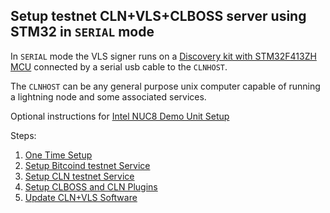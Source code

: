 ## Setup testnet CLN+VLS+CLBOSS server using STM32 in `SERIAL` mode

In `SERIAL` mode the VLS signer runs on a
[Discovery kit with STM32F413ZH MCU](https://www.st.com/en/evaluation-tools/32f413hdiscovery.html)
connected by a serial usb cable to the `CLNHOST`.

The `CLNHOST` can be any general purpose unix computer capable of
running a lightning node and some associated services.

Optional instructions for [Intel NUC8 Demo Unit Setup](./nuc8-setup.md)

Steps:
1. [One Time Setup](one-time-setup.md)
2. [Setup Bitcoind testnet Service](./bitcoind-testnet-service.md)
3. [Setup CLN testnet Service](./cln-testnet-service.md)
4. [Setup CLBOSS and CLN Plugins](./clboss-plugins-setup.md)
5. [Update CLN+VLS Software](./update.md)

